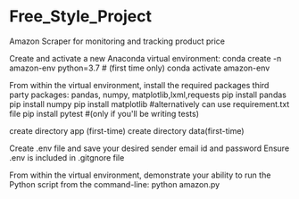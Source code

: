 # Free_Style_Project
Amazon Scraper for monitoring and tracking product price 

Create and activate a new Anaconda virtual environment:
conda create -n amazon-env python=3.7 # (first time only)
conda activate amazon-env


From within the virtual environment, install the required packages
third party packages: pandas, numpy, matplotlib,lxml,requests
pip install pandas
pip install numpy
pip install matplotlib
#alternatively can use requirement.txt file
pip install pytest 
#(only if you'll be writing tests)

create directory app (first-time)
create directory data(first-time)


Create .env file and save your desired sender email id and password
Ensure .env is included in .gitgnore file



From within the virtual environment, demonstrate your ability to run the Python script from the command-line:
python amazon.py